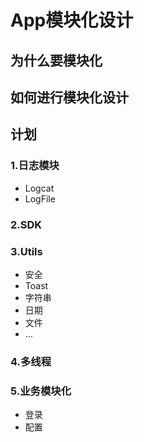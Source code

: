 # App模块化设计



## 为什么要模块化



## 如何进行模块化设计





## 计划

### 1.日志模块 

* Logcat
* LogFile

### 2.SDK 

### 3.Utils

* 安全
* Toast
* 字符串
* 日期
* 文件
* …

### 4.多线程

### 5.业务模块化

* 登录
* 配置



